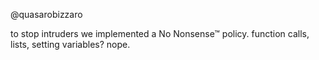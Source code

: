 @quasarobizzaro

to stop intruders we implemented a No Nonsense™ policy. function calls, lists, setting variables? nope.
